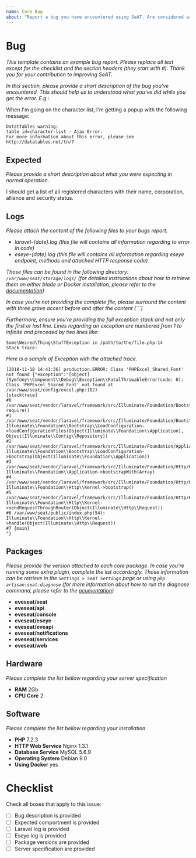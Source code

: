 ```yaml
---
name: Core Bug
about: "Report a bug you have encountered using SeAT. Are considered as bugs everything including ACL outage, Exception, etc... **Note:** Issues related to SeAT API must be reported on the API Issue template. If you're encountering issues while attempting to install SeAT itself, please go to our Slack in #support channel which will be a better place to sort such problems: [Get an invite](https://eveseat-slack.herokuapp.com). **IMPORTANT**: If you found a security outage, please relay it to [theninjabag@gmail.com](mailto:theninjabag@gmail.com)"
---
```


# Bug
*This template contains an example bug report. Please replace all text except for the checklist and the section headers (they start with \#). Thank you for your contribution to improving SeAT.*

*In this section, please provide a short description of the bug you've encountered.
This should help us to understood what you've did while you get the error. E.g.:*

When I'm going on the character list, I'm getting a popup with the following message:
```
DatatTables warning:
table id=character-list - Ajax Error.
For more information about this error, please see http://datatables.net/tn/7
```

## Expected

*Please provide a short description about what you were expecting in normal operation.*

I should get a list of all registered characters with their name, corporation, alliance and security status.

## Logs

*Please attach the content of the following files to your bugs report:*
 - *laravel-{date}.log (this file will contains all information regarding to error in code)*
 - *eseye-{date}.log (this file will contains all information regarding eseye endpoint, methods and attached HTTP response code)*

*Those files can be found in the following directory: `/var/www/seat/storage/logs/`*
*(for detailed instructions about how to retrieve them on either blade or Docker installation, please refer to the [documentation](https://eveseat.github.io/docs/troubleshooting/#checking-log-files))*

*In case you're not providing the complete file, please surround the content with three grave accent before and after the content (```)*

*Furthermore, ensure you're providing the full exception stack and not only the first or last line. Lines regarding an exception are numbered from 1 to infinite and preceded by two lines like:*
```
Some\Weired\Thing\StuffException in /path/to/the/file.php:14
Stack trace:
```

*Here is a sample of Exception with the attached trace.*
```
[2018-11-18 14:41:36] production.ERROR: Class 'PHPExcel_Shared_Font' not found {"exception":"[object] (Symfony\\Component\\Debug\\Exception\\FatalThrowableError(code: 0): Class 'PHPExcel_Shared_Font' not found at /var/www/seat/config/excel.php:182)
[stacktrace]
#0 /var/www/seat/vendor/laravel/framework/src/Illuminate/Foundation/Bootstrap/LoadConfiguration.php(71): require()
#1 /var/www/seat/vendor/laravel/framework/src/Illuminate/Foundation/Bootstrap/LoadConfiguration.php(39): Illuminate\\Foundation\\Bootstrap\\LoadConfiguration->loadConfigurationFiles(Object(Illuminate\\Foundation\\Application), Object(Illuminate\\Config\\Repository))
#2 /var/www/seat/vendor/laravel/framework/src/Illuminate/Foundation/Application.php(213): Illuminate\\Foundation\\Bootstrap\\LoadConfiguration->bootstrap(Object(Illuminate\\Foundation\\Application))
#3 /var/www/seat/vendor/laravel/framework/src/Illuminate/Foundation/Http/Kernel.php(162): Illuminate\\Foundation\\Application->bootstrapWith(Array)
#4 /var/www/seat/vendor/laravel/framework/src/Illuminate/Foundation/Http/Kernel.php(146): Illuminate\\Foundation\\Http\\Kernel->bootstrap()
#5 /var/www/seat/vendor/laravel/framework/src/Illuminate/Foundation/Http/Kernel.php(116): Illuminate\\Foundation\\Http\\Kernel->sendRequestThroughRouter(Object(Illuminate\\Http\\Request))
#6 /var/www/seat/public/index.php(54): Illuminate\\Foundation\\Http\\Kernel->handle(Object(Illuminate\\Http\\Request))
#7 {main}
"}
```

## Packages

*Please provide the version attached to each core package. In case you're running some extra plugin, complete the list accordingly. Those information can be retrieve in the `Settings > SeAT Settings` page or using `php artisan:seat:diagnose` (for more information about how to run the diagnose command, please refer to the [ocumentation](https://eveseat.github.io/docs/troubleshooting/#diagnose-command))*
 - **eveseat/seat**
 - **eveseat/api**
 - **eveseat/console**
 - **eveseat/eseye**
 - **eveseat/eveapi**
 - **eveseat/notifications**
 - **eveseat/services**
 - **eveseat/web**

## Hardware

*Please complete the list bellow regarding your server specification*
 - **RAM** 2Gb
 - **CPU Core** 2

## Software

*Please complete the list bellow regarding your installation*
 - **PHP** 7.2.3
 - **HTTP Web Service** Nginx 1.3.1
 - **Database Service** MySQL 5.6.9
 - **Operating System** Debian 9.0
 - **Using Docker** yes

# Checklist

Check all boxes that apply to this issue:
 - [ ] Bug description is provided
 - [ ] Expected comportment is provided
 - [ ] Laravel log is provided
 - [ ] Eseye log is provided
 - [ ] Package versions are provided
 - [ ] Server specification are provided
